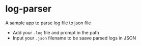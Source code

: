 # log-parser
A sample app to parse log file to json file

- Add your `.log` file and prompt in the path
- Input your `.json` filename to be saave parsed logs in JSON
